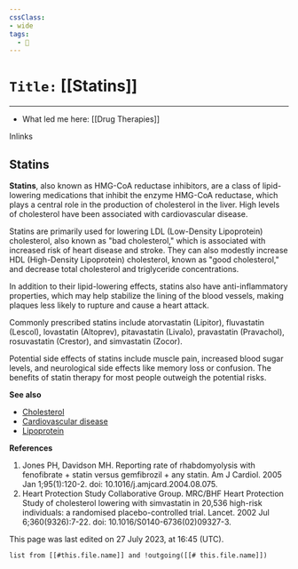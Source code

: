 ```yaml
---
cssClass:
- wide
tags:
  - 🧪
---
```


# `Title:` [[Statins]]
--- 

- What led me here: [[Drug Therapies]]

Inlinks
## Statins

**Statins**, also known as HMG-CoA reductase inhibitors, are a class of lipid-lowering medications that inhibit the enzyme HMG-CoA reductase, which plays a central role in the production of cholesterol in the liver. High levels of cholesterol have been associated with cardiovascular disease.

Statins are primarily used for lowering LDL (Low-Density Lipoprotein) cholesterol, also known as "bad cholesterol," which is associated with increased risk of heart disease and stroke. They can also modestly increase HDL (High-Density Lipoprotein) cholesterol, known as "good cholesterol," and decrease total cholesterol and triglyceride concentrations.

In addition to their lipid-lowering effects, statins also have anti-inflammatory properties, which may help stabilize the lining of the blood vessels, making plaques less likely to rupture and cause a heart attack.

Commonly prescribed statins include atorvastatin (Lipitor), fluvastatin (Lescol), lovastatin (Altoprev), pitavastatin (Livalo), pravastatin (Pravachol), rosuvastatin (Crestor), and simvastatin (Zocor). 

Potential side effects of statins include muscle pain, increased blood sugar levels, and neurological side effects like memory loss or confusion. The benefits of statin therapy for most people outweigh the potential risks.

**See also**
- [Cholesterol](https://en.wikipedia.org/wiki/Cholesterol)
- [Cardiovascular disease](https://en.wikipedia.org/wiki/Cardiovascular_disease)
- [Lipoprotein](https://en.wikipedia.org/wiki/Lipoprotein)

**References**
1. Jones PH, Davidson MH. Reporting rate of rhabdomyolysis with fenofibrate + statin versus gemfibrozil + any statin. Am J Cardiol. 2005 Jan 1;95(1):120-2. doi: 10.1016/j.amjcard.2004.08.075. 
2. Heart Protection Study Collaborative Group. MRC/BHF Heart Protection Study of cholesterol lowering with simvastatin in 20,536 high-risk individuals: a randomised placebo-controlled trial. Lancet. 2002 Jul 6;360(9326):7-22. doi: 10.1016/S0140-6736(02)09327-3.

This page was last edited on 27 July 2023, at 16:45 (UTC).
```dataview 
list from [[#this.file.name]] and !outgoing([[# this.file.name]]) 
```